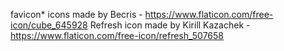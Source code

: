 favicon* icons made by Becris - https://www.flaticon.com/free-icon/cube_645928
Refresh icon made by Kirill Kazachek - https://www.flaticon.com/free-icon/refresh_507658
